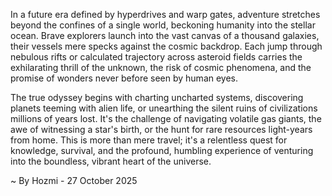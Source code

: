 
In a future era defined by hyperdrives and warp gates, adventure stretches beyond the confines of a single world, beckoning humanity into the stellar ocean. Brave explorers launch into the vast canvas of a thousand galaxies, their vessels mere specks against the cosmic backdrop. Each jump through nebulous rifts or calculated trajectory across asteroid fields carries the exhilarating thrill of the unknown, the risk of cosmic phenomena, and the promise of wonders never before seen by human eyes.

The true odyssey begins with charting uncharted systems, discovering planets teeming with alien life, or unearthing the silent ruins of civilizations millions of years lost. It's the challenge of navigating volatile gas giants, the awe of witnessing a star's birth, or the hunt for rare resources light-years from home. This is more than mere travel; it's a relentless quest for knowledge, survival, and the profound, humbling experience of venturing into the boundless, vibrant heart of the universe.

~ By Hozmi - 27 October 2025
